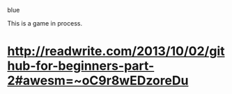 blue

This is a game in process. 



http://readwrite.com/2013/10/02/github-for-beginners-part-2#awesm=~oC9r8wEDzoreDu
====
